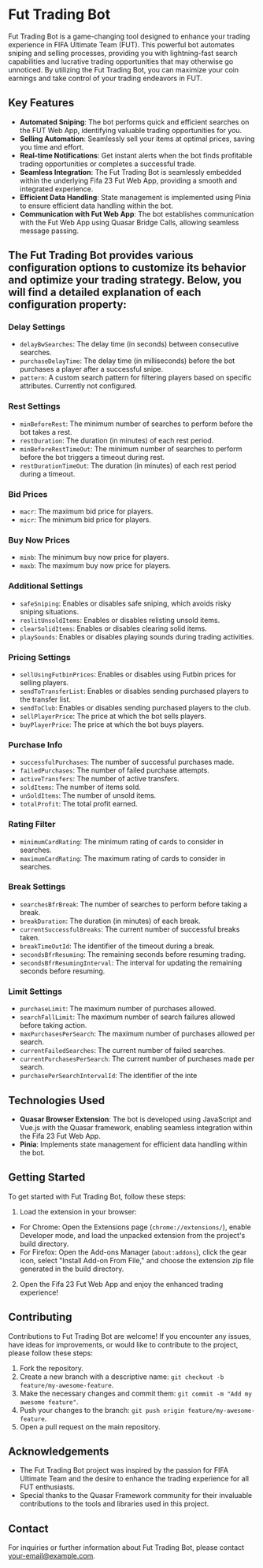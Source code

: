 # Fut Trading Bot

Fut Trading Bot is a game-changing tool designed to enhance your trading experience in FIFA Ultimate Team (FUT). This powerful bot automates sniping and selling processes, providing you with lightning-fast search capabilities and lucrative trading opportunities that may otherwise go unnoticed. By utilizing the Fut Trading Bot, you can maximize your coin earnings and take control of your trading endeavors in FUT.

## Key Features

- **Automated Sniping**: The bot performs quick and efficient searches on the FUT Web App, identifying valuable trading opportunities for you.
- **Selling Automation**: Seamlessly sell your items at optimal prices, saving you time and effort.
- **Real-time Notifications**: Get instant alerts when the bot finds profitable trading opportunities or completes a successful trade.
- **Seamless Integration**: The Fut Trading Bot is seamlessly embedded within the underlying Fifa 23 Fut Web App, providing a smooth and integrated experience.
- **Efficient Data Handling**: State management is implemented using Pinia to ensure efficient data handling within the bot.
- **Communication with Fut Web App**: The bot establishes communication with the Fut Web App using Quasar Bridge Calls, allowing seamless message passing.

## The Fut Trading Bot provides various configuration options to customize its behavior and optimize your trading strategy. Below, you will find a detailed explanation of each configuration property:

### Delay Settings
- `delayBwSearches`: The delay time (in seconds) between consecutive searches.
- `purchaseDelayTime`: The delay time (in milliseconds) before the bot purchases a player after a successful snipe.
- `pattern`: A custom search pattern for filtering players based on specific attributes. Currently not configured.

### Rest Settings
- `minBeforeRest`: The minimum number of searches to perform before the bot takes a rest.
- `restDuration`: The duration (in minutes) of each rest period.
- `minBeforeRestTimeOut`: The minimum number of searches to perform before the bot triggers a timeout during rest.
- `restDurationTimeOut`: The duration (in minutes) of each rest period during a timeout.

### Bid Prices
- `macr`: The maximum bid price for players.
- `micr`: The minimum bid price for players.

### Buy Now Prices
- `minb`: The minimum buy now price for players.
- `maxb`: The maximum buy now price for players.

### Additional Settings
- `safeSniping`: Enables or disables safe sniping, which avoids risky sniping situations.
- `reslitUnsoldItems`: Enables or disables relisting unsold items.
- `clearSolidItems`: Enables or disables clearing solid items.
- `playSounds`: Enables or disables playing sounds during trading activities.

### Pricing Settings
- `sellUsingFutbinPrices`: Enables or disables using Futbin prices for selling players.
- `sendToTransferList`: Enables or disables sending purchased players to the transfer list.
- `sendToClub`: Enables or disables sending purchased players to the club.
- `sellPlayerPrice`: The price at which the bot sells players.
- `buyPlayerPrice`: The price at which the bot buys players.

### Purchase Info
- `successfulPurchases`: The number of successful purchases made.
- `failedPurchases`: The number of failed purchase attempts.
- `activeTransfers`: The number of active transfers.
- `soldItems`: The number of items sold.
- `unSoldItems`: The number of unsold items.
- `totalProfit`: The total profit earned.

### Rating Filter
- `minimumCardRating`: The minimum rating of cards to consider in searches.
- `maximumCardRating`: The maximum rating of cards to consider in searches.

### Break Settings
- `searchesBfrBreak`: The number of searches to perform before taking a break.
- `breakDuration`: The duration (in minutes) of each break.
- `currentSuccessfulBreaks`: The current number of successful breaks taken.
- `breakTimeOutId`: The identifier of the timeout during a break.
- `secondsBfrResuming`: The remaining seconds before resuming trading.
- `secondsBfrResumingInterval`: The interval for updating the remaining seconds before resuming.

### Limit Settings
- `purchaseLimit`: The maximum number of purchases allowed.
- `searchFallLimit`: The maximum number of search failures allowed before taking action.
- `maxPurchasesPerSearch`: The maximum number of purchases allowed per search.
- `currentFailedSearches`: The current number of failed searches.
- `currentPurchasesPerSearch`: The current number of purchases made per search.
- `purchasePerSearchIntervalId`: The identifier of the inte

## Technologies Used

- **Quasar Browser Extension**: The bot is developed using JavaScript and Vue.js with the Quasar framework, enabling seamless integration within the Fifa 23 Fut Web App.
- **Pinia**: Implements state management for efficient data handling within the bot.

## Getting Started

To get started with Fut Trading Bot, follow these steps:


1. Load the extension in your browser:
- For Chrome: Open the Extensions page (`chrome://extensions/`), enable Developer mode, and load the unpacked extension from the project's build directory.
- For Firefox: Open the Add-ons Manager (`about:addons`), click the gear icon, select "Install Add-on From File," and choose the extension zip file generated in the build directory.

2. Open the Fifa 23 Fut Web App and enjoy the enhanced trading experience!


## Contributing

Contributions to Fut Trading Bot are welcome! If you encounter any issues, have ideas for improvements, or would like to contribute to the project, please follow these steps:

1. Fork the repository.
2. Create a new branch with a descriptive name: `git checkout -b feature/my-awesome-feature`.
3. Make the necessary changes and commit them: `git commit -m "Add my awesome feature"`.
4. Push your changes to the branch: `git push origin feature/my-awesome-feature`.
5. Open a pull request on the main repository.


## Acknowledgements

- The Fut Trading Bot project was inspired by the passion for FIFA Ultimate Team and the desire to enhance the trading experience for all FUT enthusiasts.
- Special thanks to the Quasar Framework community for their invaluable contributions to the tools and libraries used in this project.

## Contact

For inquiries or further information about Fut Trading Bot, please contact [your-email@example.com](mailto:abdulmueedshahbaz@gmail.com).

